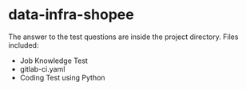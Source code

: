 # data-infra-shopee

The answer to the test questions are inside the project directory. Files included:
- Job Knowledge Test
- gitlab-ci.yaml
- Coding Test using Python

